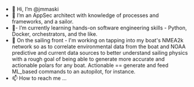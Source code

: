 - 👋 Hi, I’m @jmmaski
- 👀 I’m an AppSec architect with knowledge of processes and frameworks, and a sailor.
- 🌱- I’m currently learning hands-on software engineering skills - Python, Docker, orchestrators, and the like.
- 💞️ On the sailing front - I'm working on tapping into my boat's NMEA2k network so as to correlate environmental data from the boat and NOAA predictive and current data sources to better understand sailing physics with a rough goal of being able to generate more accurate and actionable polars for any boat. Actionable == generate and feed ML_based commands to an autopilot, for instance. 
- 📫 How to reach me ...

<!---
jmmaski/jmmaski is a ✨ special ✨ repository because its `README.md` (this file) appears on your GitHub profile.
You can click the Preview link to take a look at your changes.
--->
